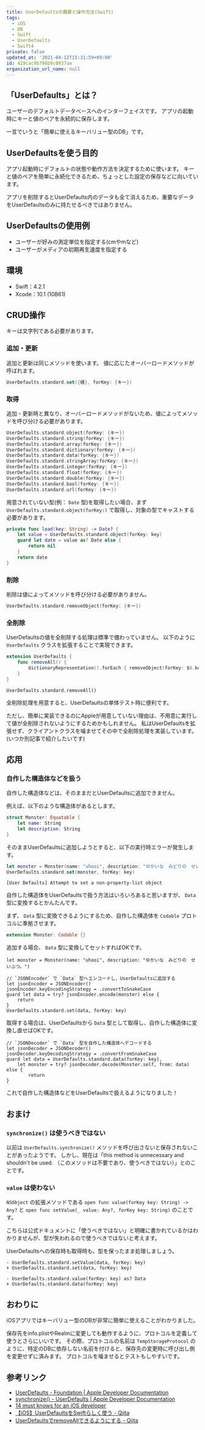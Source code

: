 ```yaml
---
title: UserDefaultsの概要と操作方法(Swift)
tags:
  - iOS
  - DB
  - Swift
  - UserDefaults
  - Swift4
private: false
updated_at: '2021-04-12T15:31:59+09:00'
id: 429cac9b798b9c0937ae
organization_url_name: null
---
```

## 「UserDefaults」とは？

ユーザーのデフォルトデータベースへのインターフェイスです。
アプリの起動時にキーと値のペアを永続的に保存します。

一言でいうと「簡単に使えるキーバリュー型のDB」です。

## UserDefaultsを使う目的

アプリ起動時にデフォルトの状態や動作方法を決定するために使います。
キーと値のペアを簡単に永続化できるため、ちょっとした設定の保存などに向いています。

アプリを削除するとUserDefaults内のデータも全て消えるため、重要なデータをUserDefaultsのみに持たせるべきではありません。

## UserDefaultsの使用例

- ユーザーが好みの測定単位を指定する(cmやmなど)
- ユーザーがメディアの初期再生速度を指定する

## 環境

- Swift：4.2.1
- Xcode：10.1 (10B61)

## CRUD操作

キーは文字列である必要があります。

### 追加・更新

追加と更新は同じメソッドを使います。
値に応じたオーバーロードメソッドが呼ばれます。

```swift
UserDefaults.standard.set({値}, forKey: {キー})
```

### 取得

追加・更新時と異なり、オーバーロードメソッドがないため、値によってメソッドを呼び分ける必要があります。

```swift
UserDefaults.standard.object(forKey: {キー})
UserDefaults.standard.string(forKey: {キー})
UserDefaults.standard.array(forKey: {キー})
UserDefaults.standard.dictionary(forKey: {キー})
UserDefaults.standard.data(forKey: {キー})
UserDefaults.standard.stringArray(forKey: {キー})
UserDefaults.standard.integer(forKey: {キー})
UserDefaults.standard.float(forKey: {キー})
UserDefaults.standard.double(forKey: {キー})
UserDefaults.standard.bool(forKey: {キー})
UserDefaults.standard.url(forKey: {キー})
```

用意されていない型(例： `Date` 型)を取得したい場合、まず `UserDefaults.standard.object(forKey:)` で取得し、対象の型でキャストする必要があります。

```swift
private func load(key: String) -> Date? {
    let value = UserDefaults.standard.object(forKey: key)
    guard let date = value as? Date else {
        return nil
    }
    return date
}
```

### 削除

削除は値によってメソッドを呼び分ける必要がありません。

```swift
UserDefaults.standard.removeObject(forKey: {キー})
```

### 全削除

UserDefaultsの値を全削除する処理は標準で備わっていません。
以下のように `UserDefaults` クラスを拡張することで実現できます。

```swift:UserDefaults+Ex.swift
extension UserDefaults {
    func removeAll() {
        dictionaryRepresentation().forEach { removeObject(forKey: $0.key) }
    }
}
```

```swift:使い方
UserDefaults.standard.removeAll()
```

全削除処理を用意すると、UserDefaultsの単体テスト時に便利です。

ただし、簡単に実装できるのにAppleが用意していない理由は、不用意に実行して値が全削除されないようにするためかもしれません。
私はUserDefaultsを拡張せず、クライアントクラスを噛ませてその中で全削除処理を実装しています。
(いつか別記事で紹介したいです)

## 応用

### 自作した構造体などを扱う

自作した構造体などは、そのままだとUserDefaultsに追加できません。

例えば、以下のような構造体があるとします。

```swift:Monster.swift
struct Monster: Equatable {
    let name: String
    let description: String
}
```

そのままUserDefaultsに追加しようとすると、以下の実行時エラーが発生します。

```swift
let monster = Monster(name: "uhooi", description: "ゆかいな　みどりの　せいぶつ。")
UserDefaults.standard.set(monster, forKey: key)
```

```
[User Defaults] Attempt to set a non-property-list object
```

自作した構造体をUserDefaultsで扱う方法はいろいろあると思いますが、 `Data` 型に変換するとかんたんです。

まず、 `Data` 型に変換できるようにするため、自作した構造体を `Codable` プロトコルに準拠させます。

```swift:Monster.swift
extension Monster: Codable {}
```

追加する場合、 `Data` 型に変換してセットすればOKです。

```swift:自作した構造体をUserDefaultsに追加する
let monster = Monster(name: "uhooi", description: "ゆかいな　みどりの　せいぶつ。")

// `JSONEncoder` で `Data` 型へエンコードし、UserDefaultsに追加する
let jsonEncoder = JSONEncoder()
jsonEncoder.keyEncodingStrategy = .convertToSnakeCase
guard let data = try? jsonEncoder.encode(monster) else {
    return
}
UserDefaults.standard.set(data, forKey: key)
```

取得する場合は、UserDefaultsから `Data` 型として取得し、自作した構造体に変換し直せばOKです。

```swift:自作した構造体をUserDefaultsから取得する
// `JSONDecoder` で `Data` 型を自作した構造体へデコードする
let jsonDecoder = JSONDecoder()
jsonDecoder.keyDecodingStrategy = .convertFromSnakeCase
guard let data = UserDefaults.standard.data(forKey: key),
    let monster = try? jsonDecoder.decode(Monster.self, from: data) else {
        return
}
```

これで自作した構造体などをUserDefaultsで扱えるようになりました！

## おまけ

### `synchronize()` は使うべきではない

以前は `UserDefaults.synchronize()` メソッドを呼び出さないと保存されないことがあったようです。
しかし、現在は「this method is unnecessary and shouldn't be used. （このメソッドは不要であり、使うべきではない）」とのことです。

### `value` は使わない

`NSObject` の拡張メソッドである `open func value(forKey key: String) -> Any?` と `open func setValue(_ value: Any?, forKey key: String)` のことです。

こちらは公式ドキュメントに「使うべきではない」と明確に書かれているかはわかりませんが、型が失われるので使うべきではないと考えます。

UserDefaultsへの保存時も取得時も、型を保ったまま処理しましょう。

```diff_swift
- UserDefaults.standard.setValue(data, forKey: key)
+ UserDefaults.standard.set(data, forKey: key)
```

```diff_swift
- UserDefaults.standard.value(forKey: key) as? Data
+ UserDefaults.standard.data(forKey: key)
```

## おわりに

iOSアプリではキーバリュー型のDBが非常に簡単に使えることがわかりました。

保存先をinfo.plistやRealmに変更しても動作するように、プロトコルを定義して使うとさらにいいです。
その際、プロトコルの名前は `TempStorageProtocol` のように、特定のDBに依存しない名前を付けると、保存先の変更時に呼び出し側を変更せずに済みます。
プロトコルを噛ませるとテストもしやすいです。

## 参考リンク

- [UserDefaults - Foundation | Apple Developer Documentation](https://developer.apple.com/documentation/foundation/userdefaults)
- [synchronize() - UserDefaults | Apple Developer Documentation](https://developer.apple.com/documentation/foundation/userdefaults/1414005-synchronize)
- [14 must knows for an iOS developer](https://swiftsailing.net/14-must-knows-for-an-ios-developer-5ae502d7d87f)
- [【iOS】UserDefaultsをSwiftらしく使う - Qiita](https://qiita.com/KokiEnomoto/items/c79c7f3793a244246fcf)
- [UserDefaultsでremoveAllできるようにする - Qiita](https://qiita.com/Tomooki_Tatsuguchi/items/04e353d2033589f1439c)
